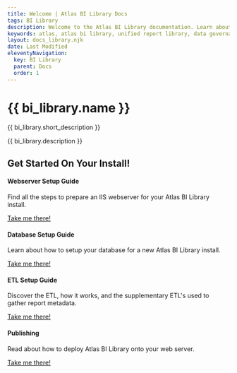 ```yaml
---
title: Welcome | Atlas BI Library Docs
tags: BI Library
description: Welcome to the Atlas BI Library documentation. Learn about how to install and configure your Atlas BI Library install.
keywords: atlas, atlas bi library, unified report library, data governance, database, documetation
layout: docs_library.njk
date: Last Modified
eleventyNavigation:
  key: BI Library
  parent: Docs
  order: 1
---
```


# {{ bi_library.name }}

<p class="subtitle">{{ bi_library.short_description }}</p>

{{ bi_library.description }}


## Get Started On Your Install!

<div class="tile is-ancestor">
    <div class="tile is-parent">
    <div class="tile is-child box bd-notification has-background-white-bis has-text-centered">
       <h4 class="title is-3 has-text-success my-5">Webserver Setup Guide</h4>
       <span class="icon is-large has-text-grey-light"><i class="fas fa-server fa-2x"></i></span>
       <p class="subtitle my-5">Find all the steps to prepare an IIS webserver for your Atlas BI Library install.</p>
       <a class="button is-info" href="/docs/bi-library/webserver-setup/">Take me there!</a>
    </div>
  </div>
  <div class="tile is-parent">
     <div class="tile is-child box bd-notification has-background-white-bis has-text-centered">
       <h4 class="title is-3 has-text-success my-5">Database Setup Guide</h4>
       <span class="icon is-large has-text-grey-light"><i class="fas fa-database fa-2x"></i></span>
       <p class="subtitle my-5">Learn about how to setup your database for a new Atlas BI Library install.</p>
       <a class="button is-info" href="/docs/bi-library/database-setup/">Take me there!</a>
    </div>
  </div>
</div>
<div class="tile is-ancestor">
  <div class="tile is-parent">
     <div class="tile is-child box bd-notification has-background-white-bis has-text-centered">
       <h4 class="title is-3 has-text-success my-5">ETL Setup Guide</h4>
       <span class="icon is-large has-text-grey-light"><i class="fas fa-code fa-2x"></i></span>
       <p class="subtitle my-5">Discover the ETL, how it works, and the supplementary ETL's used to gather report metadata.</p>
       <a class="button is-info" href="/docs/bi-library/etl/">Take me there!</a>
    </div>
  </div>
  <div class="tile is-parent">
     <div class="tile is-child box bd-notification has-background-white-bis has-text-centered">
       <h4 class="title is-3 has-text-success my-5">Publishing</h4>
       <span class="icon is-large has-text-grey-light"><i class="fas fa-ship fa-2x"></i></span>
       <p class="subtitle my-5">Read about how to deploy Atlas BI Library onto your web server.</p>
       <a class="button is-info" href="/docs/bi-library/deploy/">Take me there!</a>
    </div>
  </div>
</div>
